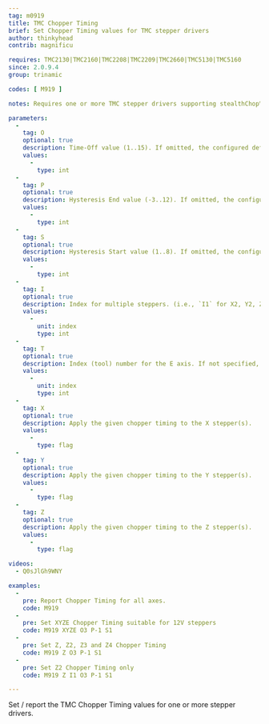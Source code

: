 ```yaml
---
tag: m0919
title: TMC Chopper Timing
brief: Set Chopper Timing values for TMC stepper drivers
author: thinkyhead
contrib: magnificu

requires: TMC2130|TMC2160|TMC2208|TMC2209|TMC2660|TMC5130|TMC5160
since: 2.0.9.4
group: trinamic

codes: [ M919 ]

notes: Requires one or more TMC stepper drivers supporting stealthChop™ mode.

parameters:
  -
    tag: O
    optional: true
    description: Time-Off value (1..15). If omitted, the configured default for the axes.
    values:
      -
        type: int
  -
    tag: P
    optional: true
    description: Hysteresis End value (-3..12). If omitted, the configured default for the axes.
    values:
      -
        type: int
  -
    tag: S
    optional: true
    description: Hysteresis Start value (1..8). If omitted, the configured default for the axes.
    values:
      -
        type: int
  -
    tag: I
    optional: true
    description: Index for multiple steppers. (i.e., `I1` for X2, Y2, Z2; `I2` for Z3; `I3` for Z4). If not specified, all axes.
    values:
      -
        unit: index
        type: int
  -
    tag: T
    optional: true
    description: Index (tool) number for the E axis. If not specified, all extruders.
    values:
      -
        unit: index
        type: int
  -
    tag: X
    optional: true
    description: Apply the given chopper timing to the X stepper(s).
    values:
      -
        type: flag
  -
    tag: Y
    optional: true
    description: Apply the given chopper timing to the Y stepper(s).
    values:
      -
        type: flag
  -
    tag: Z
    optional: true
    description: Apply the given chopper timing to the Z stepper(s).
    values:
      -
        type: flag

videos:
  - Q0sJlGh9WNY

examples:
  -
    pre: Report Chopper Timing for all axes.
    code: M919
  -
    pre: Set XYZE Chopper Timing suitable for 12V steppers
    code: M919 XYZE O3 P-1 S1
  -
    pre: Set Z, Z2, Z3 and Z4 Chopper Timing
    code: M919 Z O3 P-1 S1
  -
    pre: Set Z2 Chopper Timing only
    code: M919 Z I1 O3 P-1 S1

---
```


Set / report the TMC Chopper Timing values for one or more stepper drivers.
